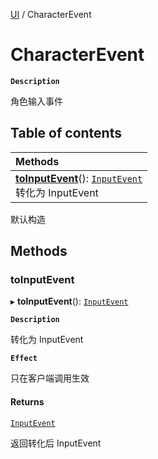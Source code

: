 [UI](../modules/UI.UI.md) / CharacterEvent

# CharacterEvent <Badge type="tip" text="Class" />

**`Description`**

角色输入事件

## Table of contents

| Methods                                                                                                                |
| :--------------------------------------------------------------------------------------------------------------------- |
| **[toInputEvent](UI.UI.CharacterEvent.md#toinputevent)**(): [`InputEvent`](UI.UI.InputEvent.md) <br> 转化为 InputEvent |

默认构造

## Methods

### toInputEvent

▸ **toInputEvent**(): [`InputEvent`](UI.UI.InputEvent.md)

**`Description`**

转化为 InputEvent

**`Effect`**

只在客户端调用生效

#### Returns

[`InputEvent`](UI.UI.InputEvent.md)

返回转化后 InputEvent
